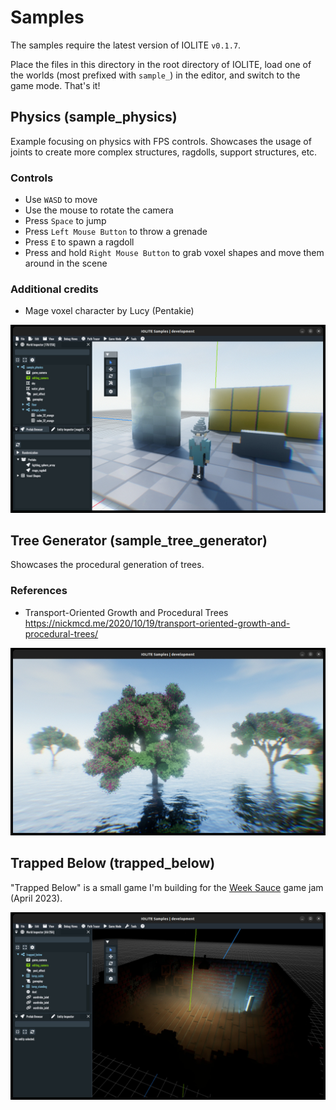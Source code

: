 # Samples

The samples require the latest version of IOLITE `v0.1.7`.

Place the files in this directory in the root directory of IOLITE, load one of the worlds (most prefixed with `sample_`) in the editor, and switch to the game mode. That's it!

## Physics (sample_physics)

Example focusing on physics with FPS controls. Showcases the usage of joints to create more complex structures, ragdolls, support structures, etc.

### Controls

- Use `WASD` to move
- Use the mouse to rotate the camera
- Press `Space` to jump
- Press `Left Mouse Button` to throw a grenade
- Press `E` to spawn a ragdoll
- Press and hold `Right Mouse Button` to grab voxel shapes and move them around in the scene

### Additional credits

- Mage voxel character by Lucy (Pentakie)

![Screenshot of the Physics Sample](../media/samples/sample_physics.jpg?raw=true)

## Tree Generator (sample_tree_generator)

Showcases the procedural generation of trees.

### References
- Transport-Oriented Growth and Procedural Trees  
<https://nickmcd.me/2020/10/19/transport-oriented-growth-and-procedural-trees/>

![Screenshot of the Tree Generator Sample](../media/samples/sample_tree_generator.jpg?raw=true)

## Trapped Below (trapped_below)

"Trapped Below" is a small game I'm building for the [Week Sauce](https://weeksauce.io/) game jam (April 2023).

![Screenshot of Trapped Below](../media/samples/trapped_below.jpg?raw=true)
